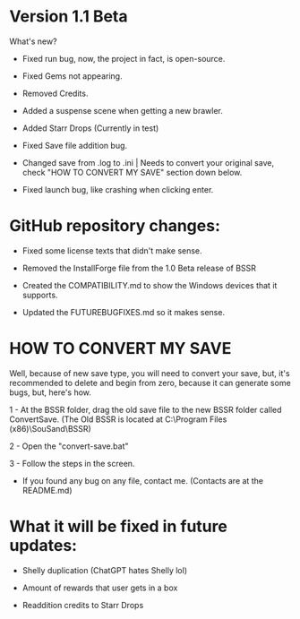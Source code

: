 # Version 1.1 Beta

What's new?

- Fixed run bug, now, the project in fact, is open-source.

- Fixed Gems not appearing.

- Removed Credits.

- Added a suspense scene when getting a new brawler.

- Added Starr Drops (Currently in test)

- Fixed Save file addition bug.

- Changed save from .log to .ini | Needs to convert your original save, check "HOW TO CONVERT MY SAVE" section down below.

- Fixed launch bug, like crashing when clicking enter.

# GitHub repository changes:

- Fixed some license texts that didn't make sense.

- Removed the InstallForge file from the 1.0 Beta release of BSSR

- Created the COMPATIBILITY.md to show the Windows devices that it supports.

- Updated the FUTUREBUGFIXES.md so it makes sense.

# HOW TO CONVERT MY SAVE

Well, because of new save type, you will need to convert your save, but, it's recommended to delete and begin from zero, because it can generate some bugs, but, here's how.

1 - At the BSSR folder, drag the old save file to the new BSSR folder called ConvertSave. (The Old BSSR is located at C:\Program Files (x86)\SouSand\BSSR)

2 - Open the "convert-save.bat"

3 - Follow the steps in the screen.

* If you found any bug on any file, contact me. (Contacts are at the README.md)

# What it will be fixed in future updates:

- Shelly duplication (ChatGPT hates Shelly lol)

- Amount of rewards that user gets in a box

- Readdition credits to Starr Drops
